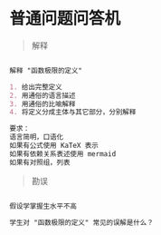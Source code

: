 # 普通问题问答机

> 解释

```markdown

解释 "函数极限的定义"

1. 给出完整定义
2. 用通俗的语言描述
3. 用通俗的比喻解释
4. 将定义分成主体与其它部分，分别解释

要求：
语言简明，口语化
如果有公式使用 KaTeX 表示
如果有依赖关系表述使用 mermaid
如果有对照组，列表

```

> 勘误

```markdown

假设学掌握生水平不高

学生对 "函数极限的定义" 常见的误解是什么？

```
